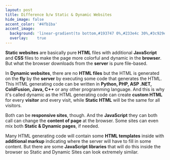 ```yaml
---
layout: post
title: Difference b/w Static & Dynamic Websites
hide_image: false
accent_color: '#4fb1ba'
accent_image:
  background: 'linear-gradient(to bottom,#193747 0%,#233e4c 30%,#3c929e 50%,#d5d5d4 70%,#cdccc8 100%)'
  overlay:    true
---
```


**Static websites** are basically pure **HTML** files with additional **JavaScript** and **CSS** files to make the page more colorful and dynamic in the **browser**. But what the browser downloads from the **server** is pure file-based.

In **Dynamic websites**, there are no **HTML files** but the HTML is generated on the **fly** by the **server** by executing some code that generates the HTML. This HTML generating code can be written in **Python, PHP, ASP .NET, ColdFusion, Java, C++** or any other programming language. And this is why it's called dynamic as the HTML generating code can create **custom HTML** for every **visitor** and every visit, while **Static HTML** will be the same for all visitors.

Both can be **responsive sites**, though. And the **JavaScript** they can both call can change the **content of page** at the browser. Some sites can even mix both **Static & Dynamic pages**, if needed.

Many HTML generating code will contain some **HTML templates** inside with **additional markup** indicating where the server will have to fill in some content. But there are some **JavaScript libraries** that will do this inside the browser so Static and Dynamic Sites can look extremely similar.
